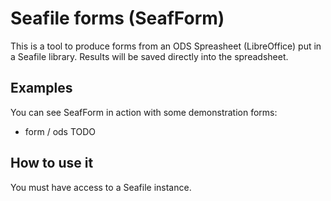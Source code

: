 # Seafile forms (SeafForm)

This is a tool to produce forms from an ODS Spreasheet (LibreOffice) put in a Seafile library.
Results will be saved directly into the spreadsheet.

## Examples

You can see SeafForm in action with some demonstration forms:

- form / ods TODO

## How to use it

You must have access to a Seafile instance.
